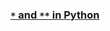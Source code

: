 ### [<code>*</code> and <code>**</code> in Python](https://stackoverflow.com/questions/21809112/what-does-tuple-and-dict-means-in-python)
